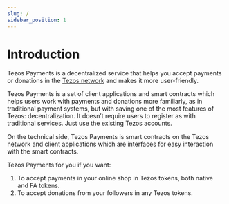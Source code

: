 ```yaml
---
slug: /
sidebar_position: 1
---
```

# Introduction
Tezos Payments is a decentralized service that helps you accept payments or donations in the [Tezos network](https://tezos.com) and makes it more user-friendly.

Tezos Payments is a set of client applications and smart contracts which helps users work with payments and donations more familiarly, as in traditional payment systems, but with saving one of the most features of Tezos: decentralization. It doesn’t require users to register as with traditional services. Just use the existing Tezos accounts.

On the technical side, Tezos Payments is smart contracts on the Tezos network and client applications which are interfaces for easy interaction with the smart contracts.

Tezos Payments for you if you want:
1. To accept payments in your online shop in Tezos tokens, both native and FA tokens.
2. To accept donations from your followers in any Tezos tokens.
